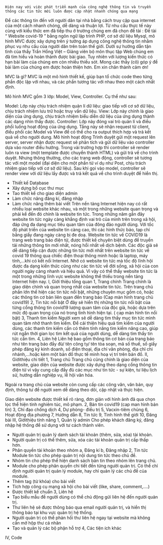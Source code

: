
    Hiện nay với việc phát triển mạnh của công nghệ thông tin và truyền thông các tin tức mới luôn được cập nhật nhanh chóng qua mạng  
Để các thông tin đến với người dân tại nhà bằng cách truy cập qua internet của  một cách nhanh chóng, dễ dàng và thuận lợi. Từ nhu cầu thực tế này cùng với kiểu thức em đã tiếp thu ở trường chúng em đã chọn đề tài : Đề tài “ Website covid-19  ” bằng ngôn ngữ lập trình PHP, cơ sở dữ liệu Mysql, mô hình MVC được xây dựng trên ý tưởng áp dụng công nghệ thông tin nhằm phục vụ nhu cầu của người dân trên toàn thế giới.
Dưới sự hướng dẫn tận tình của thầy Trần Hồng Việt – Giảng viên bộ môn thục tập Web chúng em đã tìm hiểu và hoàn thành được bài giao. Tuy nhiên với lượng kiến thức có hạn bài làm của chúng em còn nhiều thiếu sót. Mong các thầy (cô) góp ý để bài làm của chúng em được hoàn thiện hơn.
Em xin chân thành cảm ơn!

MVC là gì?
MVC là một mô hình thiết kế, giúp bạn tổ chức code theo từng phần độc lập với nhau, và các phần tương tác với nhau theo một cách nhất định.

Mô hình MVC gồm 3 lớp: Model, View, Controller. Cụ thể như sau:

Model: Lớp này chịu trách nhiệm quản lí dữ liệu: giao tiếp với cơ sở dữ liệu, chịu trách nhiệm lưu trữ hoặc truy vấn dữ liệu.
View: Lớp này chính là giao diện của ứng dụng, chịu trách nhiệm biểu diễn dữ liệu của ứng dụng thành các dạng nhìn thấy được.
Controller: Lớp này đóng vai trò quản lí và điều phối luồng hoạt động của ứng dụng. Tầng này sẽ nhận request từ client, điều phối các Model và View để có thể cho ra output thích hợp và trả kết quả về cho người dung.
Mô hình hoạt động
Trình duyệt gửi một request lên server, server nhận được request sẽ phân tích và gửi dữ liệu vào controller dựa vào router điều hướng. Trong vài trường hợp thì controller sẽ render luôn ra view (một template được chuyển thành HTML) và gửi trả về cho trình duyệt. Nhưng thông thường, cho các trang web động, controller sẽ tương tác với một model (đại diện cho một phần tử ví dụ như Post, chịu trách nhiệm giao tiếp với cơ sở dữ liệu). Sau khi gọi vào model, controller sẽ render view với dữ liệu lấy được và trả kết quả về cho trình duyệt để hiển thị.
+ Thiết kế Database
+ Xây dựng bố cục thư mục
+ Tao thiết kế cho giao diện admin
+ Làm chức năng đăng kí, đăng nhập 
+ Làm chức năng thêm bài viết 
Trên nền tảng Internet hiện nay có rất nhiều loại website khác nhau, và một trong những website quan trọng và phải kể đến đó chính là website tin tức. Trong những năm gần đây website tin tức ngày càng khẳng định vai trò của mình trên trong xã hội, đáp ứng đa dạng mục tiêu quan tâm của đông đảo người dùng. Với tốc độ phát triển của website tin càng cao, thì các hình thức báo, tạp chí bằng giấy đang ngày càng bị đe doạ.
Website tin tức về COVID19 là  trang web trang báo điện tử, được thiết kế chuyên biệt dùng để truyền tải những thông tin mới nhất, nóng hổi nhất về dịch bệnh. Các độc giả sẽ dễ dàng tiếp cận được những tin tức mới nhất trên website tin tức về covid 19 thông qua chiếc điện thoại thông minh hoặc là laptop, máy tính,…khi có kết nối Internet. Nhờ có website tin tức mà tốc độ lĩnh hội được đa dạng kiến thức cũng như các tin tức về đời sống, xã hội của con người ngày càng nhanh và hiệu quả. Vì vậy có thể thấy website tin tức là một trong những lĩnh vực website không thể thiếu trong nền tảng Internet hiện nay. 
I, Giới thiệu tổng quan
1, Trang chính
Trang chính là giao diện chính và quan trọng nhất của website tin tức. Trên trang chủ phần lớn thể hiện các tin tức nổi bật, những chuyên mục gồm có, hoặc các thông tin cơ bản liên quan đến trang báo
(Cap màn hình trang chủ covid19)
2, Tin tức nổi bật
Ở đây sẽ hiển thị những tin tức nổi bật của từng cổng thông tin covid19  lượng quan tâm của độc giả, hoặc dựa trên mức độ quan trọng của nó trong tình hình hiện tại. 
( cap màn hình tin nổi bật)
3, Thanh tìm kiếm 
Người xem sẽ dễ dàng tìm thấy mục tin tức mình quan tâm nhờ thanh tìm kiếm. Để cải thiện hiệu quả tìm kiếm của người dùng, các thanh tìm kiếm cần có thêm tính năng tìm kiếm nâng cao, giúp rút ngắn thời gian lọc tìm kết quả của người dùng, dễ dàng tìm thấy tin tức cần tìm. 
4, Liên hệ
Liên hệ bao gồm thông tin cơ bản của trang báo như tên trang báo đầy đủ/ tên công ty/ tên tòa soạn, mã số thuế, số giấy phép đăng ký kinh doanh, số điện thoại, địa chỉ văn phòng, địa chỉ chi nhánh,…hoặc kèm một bản đồ thực tế minh hoạ vị trí  trên bản đồ. 
II, Giớithiệu chi tiết
1, Trang chủ
Trang chủ cũng chính là giao diện của website, giao diện của website được xây dựng theo dạng cổng thông tin điện tử vì vậy cung cấp đầy đủ các mục như tin tức - sự kiện, tư liệu lịch sử, hướng dẫn nghiệp vụ, lễ hội văn hóa.


Ngoài ra trang chủ của website còn cung cấp các công văn, văn bản, quy định, thông tư để người xem dễ dàng theo dõi, cập nhật và thực hiện. 

Giao diện website được thiết kế rõ ràng, đơn giản với hình ảnh đã qua chọn lọc thể hiện tính nghiêm túc, mô phạm. 
2, Bản tin covid19
(cap man hình bản tin)
3, Chỉ đạo chống dịch
4, Dự phòng- điều trị
5, Vacxin-tiêm chủng
6, Hoạt động địa phương
7, Hướng dẫn
8, Tin tức
9, Tình hình thế giới
10, Đăng bài
III, Giớithiệu tính năng
1, Quản lý admin
Cho phép khách đăng ký, đăng nhập hệ thống để sử dụng với tư cách thành
viên.
- Người quản trị quản lý danh sách tài khoản (thêm, sửa, xóa) tài khoản.
- Người quản trị có thể thêm, sửa, xóa các tài khoản quản trị cấp thấp hơn.
- Phân quyền tài khoản theo nhóm
a, Đăng kí
b, Đăng nhập
2, Tin tức
 Module tin tức cho phép quản trị nội dung tin tức theo chủ đề.
- Nhóm tin cho phép thể hiện danh sách bản tin theo nhóm lên trang chủ.
- Module cho phép phân quyền chi tiết đến từng người quản trị. Có thể chỉ
định người quản trị quản lý module, hay chỉ quản lý các chủ đề của module.
- Thêm tag (từ khóa) cho bài viết
- Tích hợp công cụ mạng xã hội cho bài viết (like, share, comment,....)
- Được thiết kế chuẩn 
 3, Liên hệ
- Tạo biểu mẫu đề người dùng có thể chủ động gửi liên hệ đến người quản
trị.
- Thư liên hệ sẽ được thông báo qua email người quản trị, và hiển thị thông
báo tại khu vực quản trị hệ thống.
- Người quản trị có thể phản hồi thư liên hệ ngay tại website mà không cần mở hộp thư cá nhân
- Tạo và quản lý các bộ phận hỗ trợ
 4, Các tiện ích khác
 
 
 IV, Code










